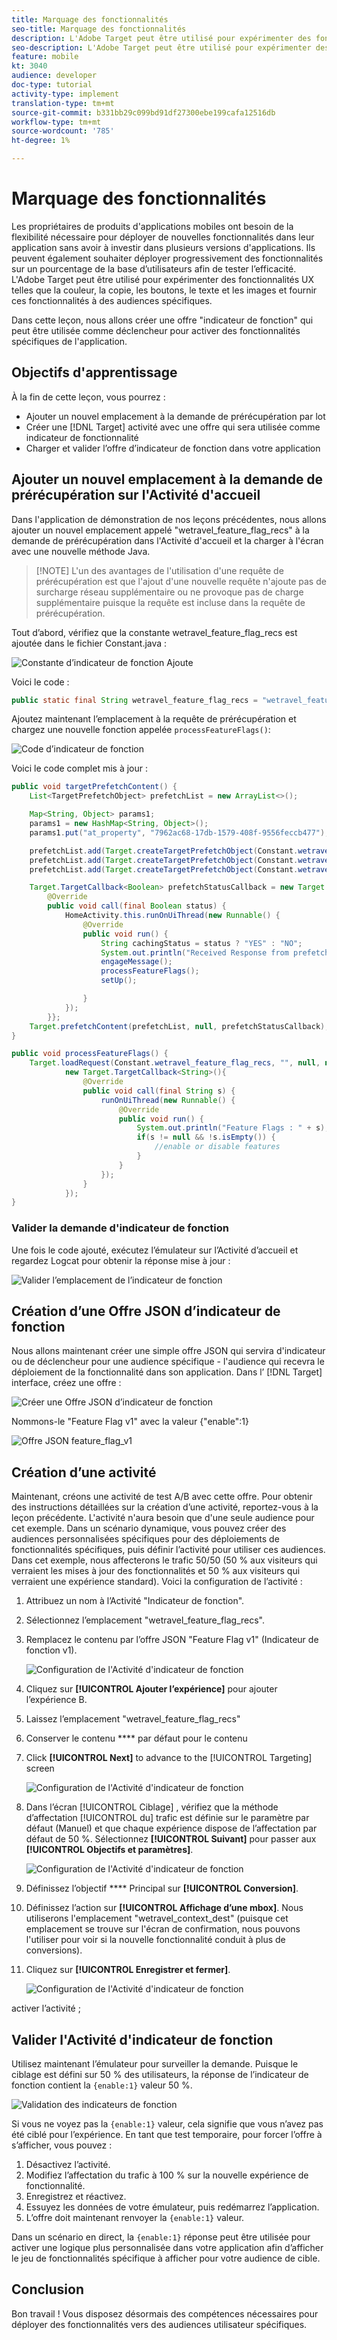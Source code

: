 ```yaml
---
title: Marquage des fonctionnalités
seo-title: Marquage des fonctionnalités
description: L'Adobe Target peut être utilisé pour expérimenter des fonctionnalités UX telles que la couleur, la copie, les boutons, le texte et les images et fournir ces fonctionnalités à des audiences spécifiques.
seo-description: L'Adobe Target peut être utilisé pour expérimenter des fonctionnalités UX telles que la couleur, la copie, les boutons, le texte et les images et fournir ces fonctionnalités à des audiences spécifiques.
feature: mobile
kt: 3040
audience: developer
doc-type: tutorial
activity-type: implement
translation-type: tm+mt
source-git-commit: b331bb29c099bd91df27300ebe199cafa12516db
workflow-type: tm+mt
source-wordcount: '785'
ht-degree: 1%

---
```



# Marquage des fonctionnalités

Les propriétaires de produits d&#39;applications mobiles ont besoin de la flexibilité nécessaire pour déployer de nouvelles fonctionnalités dans leur application sans avoir à investir dans plusieurs versions d&#39;applications. Ils peuvent également souhaiter déployer progressivement des fonctionnalités sur un pourcentage de la base d’utilisateurs afin de tester l’efficacité. L&#39;Adobe Target peut être utilisé pour expérimenter des fonctionnalités UX telles que la couleur, la copie, les boutons, le texte et les images et fournir ces fonctionnalités à des audiences spécifiques.

Dans cette leçon, nous allons créer une offre &quot;indicateur de fonction&quot; qui peut être utilisée comme déclencheur pour activer des fonctionnalités spécifiques de l&#39;application.

## Objectifs d&#39;apprentissage

À la fin de cette leçon, vous pourrez :

* Ajouter un nouvel emplacement à la demande de prérécupération par lot
* Créer une [!DNL Target] activité avec une offre qui sera utilisée comme indicateur de fonctionnalité
* Charger et valider l’offre d’indicateur de fonction dans votre application

## Ajouter un nouvel emplacement à la demande de prérécupération sur l&#39;Activité d&#39;accueil

Dans l&#39;application de démonstration de nos leçons précédentes, nous allons ajouter un nouvel emplacement appelé &quot;wetravel_feature_flag_recs&quot; à la demande de prérécupération dans l&#39;Activité d&#39;accueil et la charger à l&#39;écran avec une nouvelle méthode Java.

>[!NOTE] L&#39;un des avantages de l&#39;utilisation d&#39;une requête de prérécupération est que l&#39;ajout d&#39;une nouvelle requête n&#39;ajoute pas de surcharge réseau supplémentaire ou ne provoque pas de charge supplémentaire puisque la requête est incluse dans la requête de prérécupération.

Tout d’abord, vérifiez que la constante wetravel_feature_flag_recs est ajoutée dans le fichier Constant.java :

![Constante d’indicateur de fonction Ajoute](assets/feature_flag_constant.jpg)

Voici le code :

```java
public static final String wetravel_feature_flag_recs = "wetravel_feature_flag_recs";
```

Ajoutez maintenant l’emplacement à la requête de prérécupération et chargez une nouvelle fonction appelée `processFeatureFlags()`:

![Code d’indicateur de fonction](assets/feature_flag_code.jpg)

Voici le code complet mis à jour :

```java
public void targetPrefetchContent() {
    List<TargetPrefetchObject> prefetchList = new ArrayList<>();

    Map<String, Object> params1;
    params1 = new HashMap<String, Object>();
    params1.put("at_property", "7962ac68-17db-1579-408f-9556feccb477");

    prefetchList.add(Target.createTargetPrefetchObject(Constant.wetravel_engage_home, params1));
    prefetchList.add(Target.createTargetPrefetchObject(Constant.wetravel_engage_search, params1));
    prefetchList.add(Target.createTargetPrefetchObject(Constant.wetravel_feature_flag_recs, params1));

    Target.TargetCallback<Boolean> prefetchStatusCallback = new Target.TargetCallback<Boolean>() {
        @Override
        public void call(final Boolean status) {
            HomeActivity.this.runOnUiThread(new Runnable() {
                @Override
                public void run() {
                    String cachingStatus = status ? "YES" : "NO";
                    System.out.println("Received Response from prefetch : " + cachingStatus);
                    engageMessage();
                    processFeatureFlags();
                    setUp();

                }
            });
        }};
    Target.prefetchContent(prefetchList, null, prefetchStatusCallback);
}

public void processFeatureFlags() {
    Target.loadRequest(Constant.wetravel_feature_flag_recs, "", null, null, null,
            new Target.TargetCallback<String>(){
                @Override
                public void call(final String s) {
                    runOnUiThread(new Runnable() {
                        @Override
                        public void run() {
                            System.out.println("Feature Flags : " + s);
                            if(s != null && !s.isEmpty()) {
                                //enable or disable features
                            }
                        }
                    });
                }
            });
}
```

### Valider la demande d&#39;indicateur de fonction

Une fois le code ajouté, exécutez l’émulateur sur l’Activité d’accueil et regardez Logcat pour obtenir la réponse mise à jour :

![Valider l’emplacement de l’indicateur de fonction](assets/feature_flag_code_logcat.jpg)

## Création d’une Offre JSON d’indicateur de fonction

Nous allons maintenant créer une simple offre JSON qui servira d&#39;indicateur ou de déclencheur pour une audience spécifique - l&#39;audience qui recevra le déploiement de la fonctionnalité dans son application. Dans l’ [!DNL Target] interface, créez une offre :

![Créer une Offre JSON d’indicateur de fonction](assets/feature_flag_json_offer.jpg)

Nommons-le &quot;Feature Flag v1&quot; avec la valeur {&quot;enable&quot;:1}

![Offre JSON feature_flag_v1](assets/feature_flag_json_name.jpg)

## Création d’une activité

Maintenant, créons une activité de test A/B avec cette offre. Pour obtenir des instructions détaillées sur la création d’une activité, reportez-vous à la leçon précédente. L&#39;activité n&#39;aura besoin que d&#39;une seule audience pour cet exemple. Dans un scénario dynamique, vous pouvez créer des audiences personnalisées spécifiques pour des déploiements de fonctionnalités spécifiques, puis définir l’activité pour utiliser ces audiences. Dans cet exemple, nous affecterons le trafic 50/50 (50 % aux visiteurs qui verraient les mises à jour des fonctionnalités et 50 % aux visiteurs qui verraient une expérience standard). Voici la configuration de l’activité :

1. Attribuez un nom à l’Activité &quot;Indicateur de fonction&quot;.
1. Sélectionnez l’emplacement &quot;wetravel_feature_flag_recs&quot;.
1. Remplacez le contenu par l’offre JSON &quot;Feature Flag v1&quot; (Indicateur de fonction v1).

   ![Configuration de l&#39;Activité d&#39;indicateur de fonction](assets/feature_flag_activity.jpg)

1. Cliquez sur **[!UICONTROL Ajouter l’expérience]** pour ajouter l’expérience B.
1. Laissez l’emplacement &quot;wetravel_feature_flag_recs&quot;
1. Conserver le contenu **** par défaut pour le contenu
1. Click **[!UICONTROL Next]** to advance to the [!UICONTROL Targeting] screen

   ![Configuration de l&#39;Activité d&#39;indicateur de fonction](assets/feature_flag_activity_2.jpg)

1. Dans l’écran [!UICONTROL Ciblage] , vérifiez que la méthode d’affectation [!UICONTROL du] trafic est définie sur le paramètre par défaut (Manuel) et que chaque expérience dispose de l’affectation par défaut de 50 %. Sélectionnez **[!UICONTROL Suivant]** pour passer aux **[!UICONTROL Objectifs et paramètres]**.

   ![Configuration de l&#39;Activité d&#39;indicateur de fonction](assets/feature_flag_activity_3.jpg)

1. Définissez l’objectif **** Principal sur **[!UICONTROL Conversion]**.
1. Définissez l’action sur **[!UICONTROL Affichage d’une mbox]**. Nous utiliserons l&#39;emplacement &quot;wetravel_context_dest&quot; (puisque cet emplacement se trouve sur l&#39;écran de confirmation, nous pouvons l&#39;utiliser pour voir si la nouvelle fonctionnalité conduit à plus de conversions).
1. Cliquez sur **[!UICONTROL Enregistrer et fermer]**.

   ![Configuration de l&#39;Activité d&#39;indicateur de fonction](assets/feature_flag_activity_4.jpg)

activer l’activité ;

## Valider l&#39;Activité d&#39;indicateur de fonction

Utilisez maintenant l’émulateur pour surveiller la demande. Puisque le ciblage est défini sur 50 % des utilisateurs, la réponse de l’indicateur de fonction contient la `{enable:1}` valeur 50 %.

![Validation des indicateurs de fonction](assets/feature_flag_validation.jpg)

Si vous ne voyez pas la `{enable:1}` valeur, cela signifie que vous n’avez pas été ciblé pour l’expérience. En tant que test temporaire, pour forcer l’offre à s’afficher, vous pouvez :

1. Désactivez l’activité.
1. Modifiez l’affectation du trafic à 100 % sur la nouvelle expérience de fonctionnalité.
1. Enregistrez et réactivez.
1. Essuyez les données de votre émulateur, puis redémarrez l’application.
1. L’offre doit maintenant renvoyer la `{enable:1}` valeur.

Dans un scénario en direct, la `{enable:1}` réponse peut être utilisée pour activer une logique plus personnalisée dans votre application afin d’afficher le jeu de fonctionnalités spécifique à afficher pour votre audience de cible.

## Conclusion

Bon travail ! Vous disposez désormais des compétences nécessaires pour déployer des fonctionnalités vers des audiences utilisateur spécifiques.
